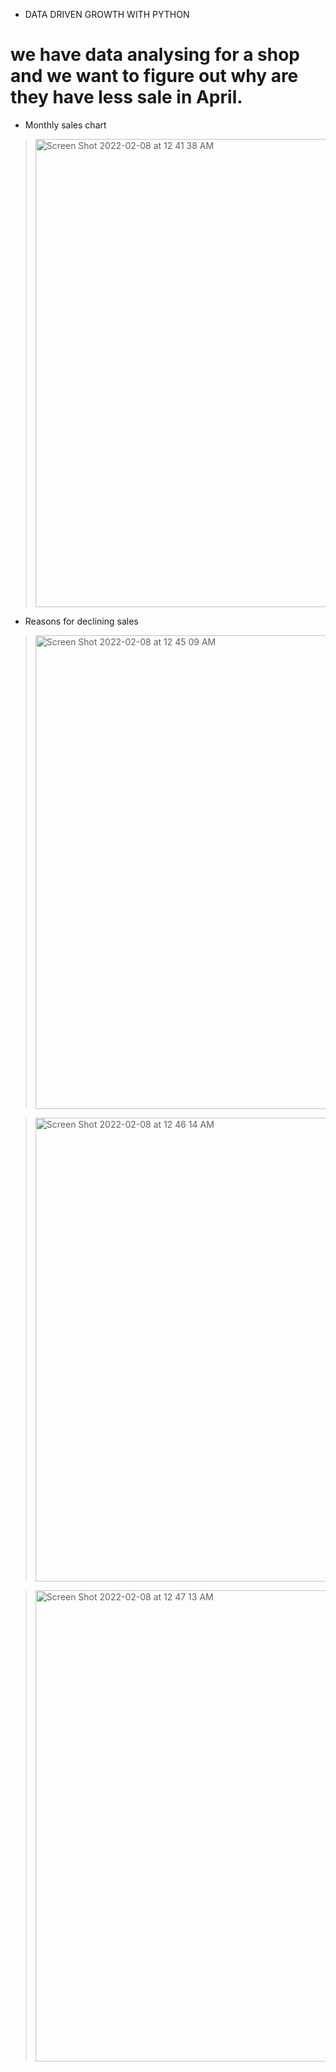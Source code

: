 - DATA DRIVEN GROWTH WITH PYTHON

# we have data analysing for a shop and we want to figure out why are they have less sale in April.

- Monthly sales chart

> <img width="749" alt="Screen Shot 2022-02-08 at 12 41 38 AM" src="https://user-images.githubusercontent.com/87034655/152872562-1e38953c-2cb9-41ea-aa20-30bd1c9a88b8.png">

- Reasons for declining sales

> <img width="758" alt="Screen Shot 2022-02-08 at 12 45 09 AM" src="https://user-images.githubusercontent.com/87034655/152873193-924edcd4-e2a9-4022-80d6-3b7218cd3910.png">

> <img width="742" alt="Screen Shot 2022-02-08 at 12 46 14 AM" src="https://user-images.githubusercontent.com/87034655/152873320-6d89b081-d74d-4585-96f9-68b0b5bd1b5c.png">

> <img width="754" alt="Screen Shot 2022-02-08 at 12 47 13 AM" src="https://user-images.githubusercontent.com/87034655/152873505-4281089d-838c-4355-a8b5-0d6acfc2dfbe.png">
